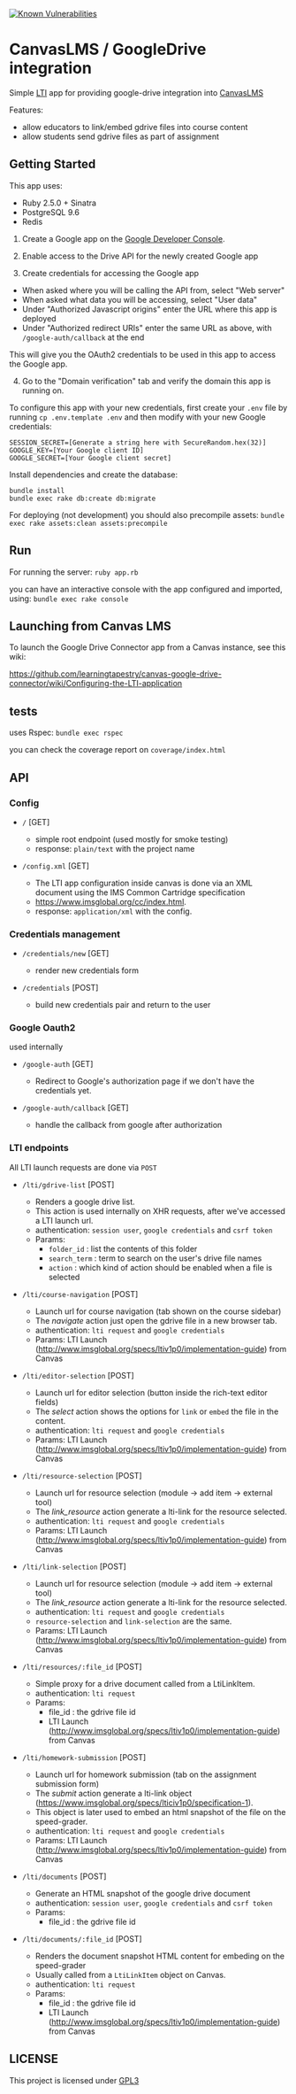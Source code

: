 [![Known Vulnerabilities](https://snyk.io/test/github/StrongMind/canvas-google-drive-connector/badge.svg?targetFile=Gemfile.lock)](https://snyk.io/test/github/learningtapestry/canvas-google-drive-connector?targetFile=Gemfile.lock)

# CanvasLMS / GoogleDrive integration

Simple [LTI](http://www.imsglobal.org/activity/learning-tools-interoperability) app for providing
google-drive integration into [CanvasLMS](http://canvaslms.com/)

Features:
- allow educators to link/embed gdrive files into course content
- allow students send gdrive files as part of assignment

## Getting Started

This app uses:
- Ruby 2.5.0 + Sinatra
- PostgreSQL 9.6
- Redis

1) Create a Google app on the [Google Developer Console](https://console.developers.google.com).

2) Enable access to the Drive API for the newly created Google app

3) Create credentials for accessing the Google app
  - When asked where you will be calling the API from, select "Web server"
  - When asked what data you will be accessing, select "User data"
  - Under "Authorized Javascript origins" enter the URL where this app is deployed
  - Under "Authorized redirect URIs" enter the same URL as above, with `/google-auth/callback` at
    the end

  This will give you the OAuth2 credentials to be used in this app to access
  the Google app.

4) Go to the "Domain verification" tab and verify the domain this app is
running on.

To configure this app with your new credentials, first create your `.env` file by running `cp
.env.template .env` and then modify with your new Google credentials:

```
SESSION_SECRET=[Generate a string here with SecureRandom.hex(32)]
GOOGLE_KEY=[Your Google client ID]
GOOGLE_SECRET=[Your Google client secret]
```

Install dependencies and create the database:
```
bundle install
bundle exec rake db:create db:migrate
```

For deploying (not development) you should also precompile assets:
`bundle exec rake assets:clean assets:precompile`

## Run

For running the server:
`ruby app.rb`

you can have an interactive console with the app configured and imported, using:
`bundle exec rake console`

## Launching from Canvas LMS

To launch the Google Drive Connector app from a Canvas instance, see this wiki:

https://github.com/learningtapestry/canvas-google-drive-connector/wiki/Configuring-the-LTI-application

## tests

uses Rspec: `bundle exec rspec`

you can check the coverage report on `coverage/index.html`

## API

### Config

- `/` [GET]
    - simple root endpoint (used mostly for smoke testing)
    - response: `plain/text` with the project name

- `/config.xml` [GET]
    - The LTI app configuration inside canvas is done via an XML document using the IMS Common Cartridge specification
    - https://www.imsglobal.org/cc/index.html.
    - response: `application/xml` with the config.

### Credentials management

- `/credentials/new` [GET]
    - render new credentials form

- `/credentials` [POST]
    - build new credentials pair and return to the user

### Google Oauth2

used internally

- `/google-auth` [GET]
    - Redirect to Google's authorization page if we don't have the credentials yet.

- `/google-auth/callback` [GET]
    - handle the callback from google after authorization

### LTI endpoints

All LTI launch requests are done via `POST`

- `/lti/gdrive-list` [POST]
    - Renders a google drive list.
    - This action is used internally on XHR requests, after we've accessed a LTI launch url.
    - authentication: `session user`, `google credentials` and `csrf token`
    -  Params:
       * `folder_id` : list the contents of this folder
       * `search_term` : term to search on the user's drive file names
       * `action` : which kind of action should be enabled when a file is selected

- `/lti/course-navigation` [POST]
    - Launch url for course navigation (tab shown on the course sidebar)
    - The *navigate* action just open the gdrive file in a new browser tab.
    - authentication: `lti request` and `google credentials`
    - Params: LTI Launch (http://www.imsglobal.org/specs/ltiv1p0/implementation-guide) from Canvas

- `/lti/editor-selection` [POST]
    - Launch url for editor selection (button inside the rich-text editor fields)
    - The *select* action shows the options for `link` or `embed` the file in the content.
    - authentication: `lti request` and `google credentials`
    - Params: LTI Launch (http://www.imsglobal.org/specs/ltiv1p0/implementation-guide) from Canvas

- `/lti/resource-selection` [POST]
    - Launch url for resource selection (module -> add item -> external tool)
    - The *link_resource* action generate a lti-link for the resource selected.
    - authentication: `lti request` and `google credentials`
    - Params: LTI Launch (http://www.imsglobal.org/specs/ltiv1p0/implementation-guide) from Canvas

- `/lti/link-selection` [POST]
    - Launch url for resource selection (module -> add item -> external tool)
    - The *link_resource* action generate a lti-link for the resource selected.
    - authentication: `lti request` and `google credentials`
    - `resource-selection` and `link-selection` are the same.
    - Params: LTI Launch (http://www.imsglobal.org/specs/ltiv1p0/implementation-guide) from Canvas

- `/lti/resources/:file_id` [POST]
    - Simple proxy for a drive document called from a LtiLinkItem.
    - authentication: `lti request`
    - Params:
        * file_id : the gdrive file id
        * LTI Launch (http://www.imsglobal.org/specs/ltiv1p0/implementation-guide) from Canvas

- `/lti/homework-submission` [POST]
    - Launch url for homework submission (tab on the assignment submission form)
    - The *submit* action generate a lti-link object (https://www.imsglobal.org/specs/lticiv1p0/specification-1).
    - This object is later used to embed an html snapshot of the file on the speed-grader.
    - authentication: `lti request` and `google credentials`
    - Params: LTI Launch (http://www.imsglobal.org/specs/ltiv1p0/implementation-guide) from Canvas

- `/lti/documents` [POST]
    - Generate an HTML snapshot of the google drive document
    - authentication: `session user`, `google credentials` and `csrf token`
    - Params:
       * file_id : the gdrive file id

- `/lti/documents/:file_id` [POST]
    - Renders the document snapshot HTML content for embeding on the speed-grader
    - Usually called from a `LtiLinkItem` object on Canvas.
    - authentication: `lti request`
    - Params:
       * file_id : the gdrive file id
       * LTI Launch (http://www.imsglobal.org/specs/ltiv1p0/implementation-guide) from Canvas


## LICENSE

This project is licensed under [GPL3](https://tldrlegal.com/license/gnu-general-public-license-v3-\(gpl-3\))
